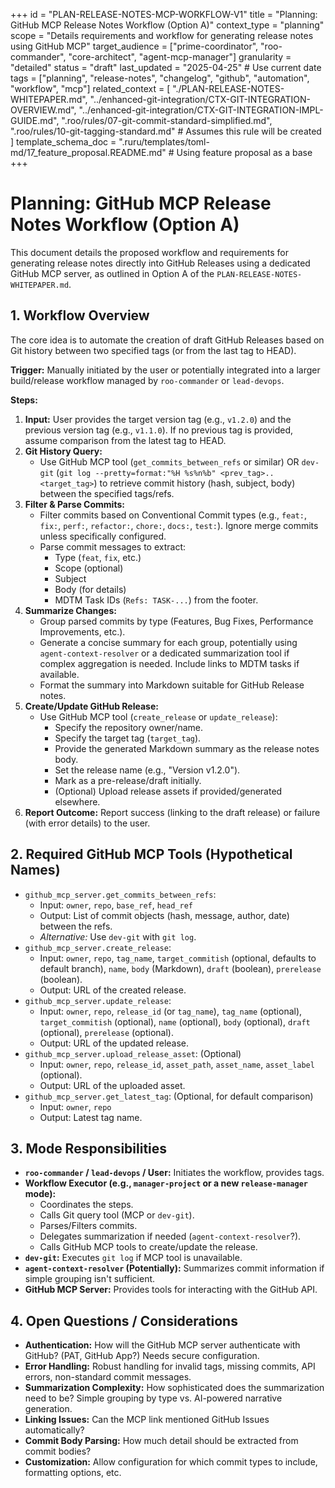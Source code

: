 +++
id = "PLAN-RELEASE-NOTES-MCP-WORKFLOW-V1"
title = "Planning: GitHub MCP Release Notes Workflow (Option A)"
context_type = "planning"
scope = "Details requirements and workflow for generating release notes using GitHub MCP"
target_audience = ["prime-coordinator", "roo-commander", "core-architect", "agent-mcp-manager"]
granularity = "detailed"
status = "draft"
last_updated = "2025-04-25" # Use current date
tags = ["planning", "release-notes", "changelog", "github", "automation", "workflow", "mcp"]
related_context = [
    "./PLAN-RELEASE-NOTES-WHITEPAPER.md",
    "../enhanced-git-integration/CTX-GIT-INTEGRATION-OVERVIEW.md",
    "../enhanced-git-integration/CTX-GIT-INTEGRATION-IMPL-GUIDE.md",
    ".roo/rules/07-git-commit-standard-simplified.md",
    ".roo/rules/10-git-tagging-standard.md" # Assumes this rule will be created
    ]
template_schema_doc = ".ruru/templates/toml-md/17_feature_proposal.README.md" # Using feature proposal as a base
+++

# Planning: GitHub MCP Release Notes Workflow (Option A)

This document details the proposed workflow and requirements for generating release notes directly into GitHub Releases using a dedicated GitHub MCP server, as outlined in Option A of the `PLAN-RELEASE-NOTES-WHITEPAPER.md`.

## 1. Workflow Overview

The core idea is to automate the creation of draft GitHub Releases based on Git history between two specified tags (or from the last tag to HEAD).

**Trigger:** Manually initiated by the user or potentially integrated into a larger build/release workflow managed by `roo-commander` or `lead-devops`.

**Steps:**

1.  **Input:** User provides the target version tag (e.g., `v1.2.0`) and the previous version tag (e.g., `v1.1.0`). If no previous tag is provided, assume comparison from the latest tag to HEAD.
2.  **Git History Query:**
    *   Use GitHub MCP tool (`get_commits_between_refs` or similar) OR `dev-git` (`git log --pretty=format:"%H %s%n%b" <prev_tag>..<target_tag>`) to retrieve commit history (hash, subject, body) between the specified tags/refs.
3.  **Filter & Parse Commits:**
    *   Filter commits based on Conventional Commit types (e.g., `feat:`, `fix:`, `perf:`, `refactor:`, `chore:`, `docs:`, `test:`). Ignore merge commits unless specifically configured.
    *   Parse commit messages to extract:
        *   Type (`feat`, `fix`, etc.)
        *   Scope (optional)
        *   Subject
        *   Body (for details)
        *   MDTM Task IDs (`Refs: TASK-...`) from the footer.
4.  **Summarize Changes:**
    *   Group parsed commits by type (Features, Bug Fixes, Performance Improvements, etc.).
    *   Generate a concise summary for each group, potentially using `agent-context-resolver` or a dedicated summarization tool if complex aggregation is needed. Include links to MDTM tasks if available.
    *   Format the summary into Markdown suitable for GitHub Release notes.
5.  **Create/Update GitHub Release:**
    *   Use GitHub MCP tool (`create_release` or `update_release`):
        *   Specify the repository owner/name.
        *   Specify the target tag (`target_tag`).
        *   Provide the generated Markdown summary as the release notes body.
        *   Set the release name (e.g., "Version v1.2.0").
        *   Mark as a pre-release/draft initially.
        *   (Optional) Upload release assets if provided/generated elsewhere.
6.  **Report Outcome:** Report success (linking to the draft release) or failure (with error details) to the user.

## 2. Required GitHub MCP Tools (Hypothetical Names)

*   `github_mcp_server.get_commits_between_refs`:
    *   Input: `owner`, `repo`, `base_ref`, `head_ref`
    *   Output: List of commit objects (hash, message, author, date) between the refs.
    *   *Alternative:* Use `dev-git` with `git log`.
*   `github_mcp_server.create_release`:
    *   Input: `owner`, `repo`, `tag_name`, `target_commitish` (optional, defaults to default branch), `name`, `body` (Markdown), `draft` (boolean), `prerelease` (boolean).
    *   Output: URL of the created release.
*   `github_mcp_server.update_release`:
    *   Input: `owner`, `repo`, `release_id` (or `tag_name`), `tag_name` (optional), `target_commitish` (optional), `name` (optional), `body` (optional), `draft` (optional), `prerelease` (optional).
    *   Output: URL of the updated release.
*   `github_mcp_server.upload_release_asset`: (Optional)
    *   Input: `owner`, `repo`, `release_id`, `asset_path`, `asset_name`, `asset_label` (optional).
    *   Output: URL of the uploaded asset.
*   `github_mcp_server.get_latest_tag`: (Optional, for default comparison)
    *   Input: `owner`, `repo`
    *   Output: Latest tag name.

## 3. Mode Responsibilities

*   **`roo-commander` / `lead-devops` / User:** Initiates the workflow, provides tags.
*   **Workflow Executor (e.g., `manager-project` or a new `release-manager` mode):**
    *   Coordinates the steps.
    *   Calls Git query tool (MCP or `dev-git`).
    *   Parses/Filters commits.
    *   Delegates summarization if needed (`agent-context-resolver`?).
    *   Calls GitHub MCP tools to create/update the release.
*   **`dev-git`:** Executes `git log` if MCP tool is unavailable.
*   **`agent-context-resolver` (Potentially):** Summarizes commit information if simple grouping isn't sufficient.
*   **GitHub MCP Server:** Provides tools for interacting with the GitHub API.

## 4. Open Questions / Considerations

*   **Authentication:** How will the GitHub MCP server authenticate with GitHub? (PAT, GitHub App?) Needs secure configuration.
*   **Error Handling:** Robust handling for invalid tags, missing commits, API errors, non-standard commit messages.
*   **Summarization Complexity:** How sophisticated does the summarization need to be? Simple grouping by type vs. AI-powered narrative generation.
*   **Linking Issues:** Can the MCP link mentioned GitHub Issues automatically?
*   **Commit Body Parsing:** How much detail should be extracted from commit bodies?
*   **Customization:** Allow configuration for which commit types to include, formatting options, etc.